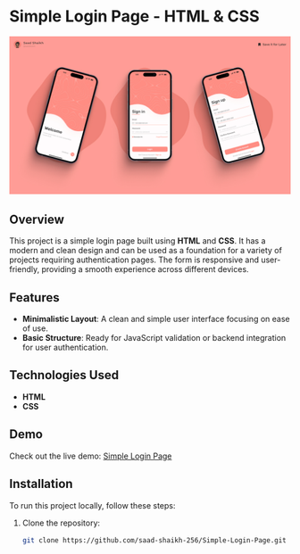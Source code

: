 # Simple Login Page - HTML & CSS

![Login Form](https://github.com/saad-shaikh-256/Simple-Login-Page/blob/main/Assets/Cover/Full%20Cover.jpg)

## Overview

This project is a simple login page built using **HTML** and **CSS**. It has a modern and clean design and can be used as a foundation for a variety of projects requiring authentication pages. The form is responsive and user-friendly, providing a smooth experience across different devices.

## Features

- **Minimalistic Layout**: A clean and simple user interface focusing on ease of use.
- **Basic Structure**: Ready for JavaScript validation or backend integration for user authentication.

## Technologies Used

- **HTML**
- **CSS**

## Demo

Check out the live demo: [Simple Login Page](https://simple-login-page-404.netlify.app/)

## Installation

To run this project locally, follow these steps:

1. Clone the repository:

   ```bash
   git clone https://github.com/saad-shaikh-256/Simple-Login-Page.git
